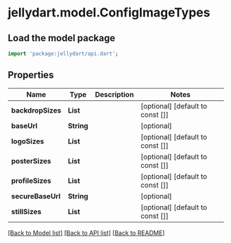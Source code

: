 # jellydart.model.ConfigImageTypes

## Load the model package
```dart
import 'package:jellydart/api.dart';
```

## Properties
Name | Type | Description | Notes
------------ | ------------- | ------------- | -------------
**backdropSizes** | **List<String>** |  | [optional] [default to const []]
**baseUrl** | **String** |  | [optional] 
**logoSizes** | **List<String>** |  | [optional] [default to const []]
**posterSizes** | **List<String>** |  | [optional] [default to const []]
**profileSizes** | **List<String>** |  | [optional] [default to const []]
**secureBaseUrl** | **String** |  | [optional] 
**stillSizes** | **List<String>** |  | [optional] [default to const []]

[[Back to Model list]](../README.md#documentation-for-models) [[Back to API list]](../README.md#documentation-for-api-endpoints) [[Back to README]](../README.md)


